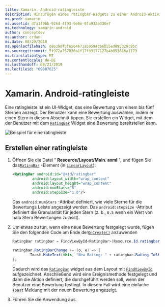 ```yaml
---
title: Xamarin. Android-ratingleiste
description: Hinzufügen eines ratingbar-Widgets zu einer Android-Aktivität
ms.prod: xamarin
ms.assetid: d7a1f9bb-926d-4f93-9e8e-0fa933e330e7
ms.technology: xamarin-android
author: conceptdev
ms.author: crdun
ms.date: 08/29/2018
ms.openlocfilehash: de63a0f3f6564671a50594c66b55ed095329c95c
ms.sourcegitcommit: 5f972a757030a1f17f99177127b4b853816a1173
ms.translationtype: MT
ms.contentlocale: de-DE
ms.lasthandoff: 08/21/2019
ms.locfileid: "69887625"
---
```

# <a name="xamarinandroid-ratingbar"></a>Xamarin. Android-ratingleiste

Eine ratingleiste ist ein UI-Widget, das eine Bewertung von einem bis fünf Sternen anzeigt. Der Benutzer kann eine Bewertung auswählen, indem er einen Stern in diesem Abschnitt tippen. Sie erstellen ein Widget, mit dem der Benutzer mit dem [`RatingBar`](xref:Android.Widget.RatingBar) Widget eine Bewertung bereitstellen kann.

![Beispiel für eine ratingleiste](ratingbar-images/01-ratingbar.png)


## <a name="creating-a-ratingbar"></a>Erstellen einer ratingleiste

1. Öffnen Sie die Datei " **Resource/Layout/Main. axml** ", und fügen Sie das[`RatingBar`](xref:Android.Widget.RatingBar)
   -Element (in [`LinearLayout`](xref:Android.Widget.LinearLayout)):

   ```xml
   <RatingBar android:id="@+id/ratingbar"
            android:layout_width="wrap_content"
            android:layout_height="wrap_content"
            android:numStars="5"
            android:stepSize="1.0"/>
   ```

   Das `android:numStars` -Attribut definiert, wie viele Sterne für die Bewertungs Leiste angezeigt werden. Das `android:stepSize` -Attribut definiert die Granularität für jeden Stern (z. b., `0.5` wenn ein Wert von halb Stern Bewertungen zulässt).

2. Um etwas zu tun, wenn eine neue Bewertung festgelegt wurde, fügen Sie den folgenden Code am Ende der[`OnCreate()`](xref:Android.App.Activity.OnCreate*)
   anzuwenden

    ```csharp
    RatingBar ratingbar = FindViewById<RatingBar>(Resource.Id.ratingbar);

    ratingbar.RatingBarChange += (o, e) => {
            Toast.MakeText(this, "New Rating: " + ratingbar.Rating.ToString (), ToastLength.Short).Show ();
    };
    ```

    Dadurch wird das [`RatingBar`](xref:Android.Widget.RatingBar) widget aus dem Layout mit [`FindViewById`](xref:Android.App.Activity.FindViewById*) aufgezeichnet. Anschließend wird eine Ereignismethode festgelegt und dann die Aktion definiert, die durchgeführt werden soll, wenn der Benutzer eine Bewertung festlegt. In diesem Fall wird eine einfache [`Toast`](xref:Android.Widget.Toast) Meldung mit der neuen Bewertung angezeigt.

3. Führen Sie die Anwendung aus.

